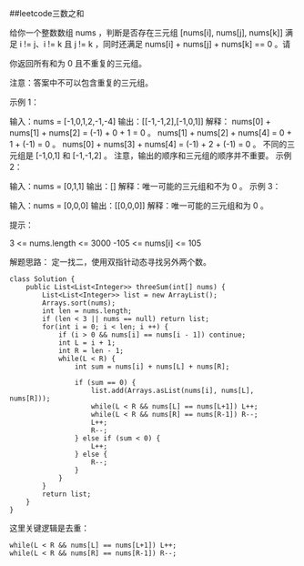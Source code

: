 ##leetcode三数之和

给你一个整数数组 nums ，判断是否存在三元组 [nums[i], nums[j], nums[k]] 满足 i != j、i != k 且 j != k ，同时还满足 nums[i] + nums[j] + nums[k] == 0 。请

你返回所有和为 0 且不重复的三元组。

注意：答案中不可以包含重复的三元组。


示例 1：

输入：nums = [-1,0,1,2,-1,-4]
输出：[[-1,-1,2],[-1,0,1]]
解释：
nums[0] + nums[1] + nums[2] = (-1) + 0 + 1 = 0 。
nums[1] + nums[2] + nums[4] = 0 + 1 + (-1) = 0 。
nums[0] + nums[3] + nums[4] = (-1) + 2 + (-1) = 0 。
不同的三元组是 [-1,0,1] 和 [-1,-1,2] 。
注意，输出的顺序和三元组的顺序并不重要。
示例 2：

输入：nums = [0,1,1]
输出：[]
解释：唯一可能的三元组和不为 0 。
示例 3：

输入：nums = [0,0,0]
输出：[[0,0,0]]
解释：唯一可能的三元组和为 0 。
 

提示：

3 <= nums.length <= 3000
-105 <= nums[i] <= 105



解题思路：
定一找二，使用双指针动态寻找另外两个数。

```
class Solution {
    public List<List<Integer>> threeSum(int[] nums) {
        List<List<Integer>> list = new ArrayList();
        Arrays.sort(nums);
        int len = nums.length;
        if (len < 3 || nums == null) return list;
        for(int i = 0; i < len; i ++) {
            if (i > 0 && nums[i] == nums[i - 1]) continue;
            int L = i + 1;
            int R = len - 1;
            while(L < R) {
                int sum = nums[i] + nums[L] + nums[R];

                if (sum == 0) {
                    list.add(Arrays.asList(nums[i], nums[L], nums[R]));
                    while(L < R && nums[L] == nums[L+1]) L++;
                    while(L < R && nums[R] == nums[R-1]) R--;
                    L++;
                    R--;
                } else if (sum < 0) {
                    L++;
                } else {
                    R--;
                }
            }
        }
        return list;
    }
}
````

这里关键逻辑是去重：
```
while(L < R && nums[L] == nums[L+1]) L++;
while(L < R && nums[R] == nums[R-1]) R--;
```


